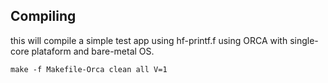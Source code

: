 
Compiling 
--- 

this will compile a simple test app using hf-printf.f using ORCA with single-core plataform and bare-metal OS.

```
make -f Makefile-Orca clean all V=1
```

